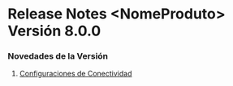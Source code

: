 # Release Notes \<NomeProduto> Versión 8.0.0

### Novedades de la Versión

1. [Configuraciones de Conectividad](configuraciones-de-conectividad.md)
